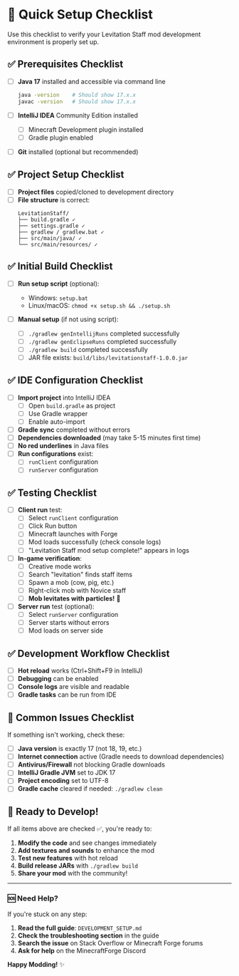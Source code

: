 # 🚀 Quick Setup Checklist

Use this checklist to verify your Levitation Staff mod development environment is properly set up.

## ✅ Prerequisites Checklist

- [ ] **Java 17** installed and accessible via command line
  ```bash
  java -version    # Should show 17.x.x
  javac -version   # Should show 17.x.x
  ```

- [ ] **IntelliJ IDEA** Community Edition installed
  - [ ] Minecraft Development plugin installed
  - [ ] Gradle plugin enabled

- [ ] **Git** installed (optional but recommended)

## ✅ Project Setup Checklist

- [ ] **Project files** copied/cloned to development directory
- [ ] **File structure** is correct:
  ```
  LevitationStaff/
  ├── build.gradle ✓
  ├── settings.gradle ✓
  ├── gradlew / gradlew.bat ✓
  ├── src/main/java/ ✓
  └── src/main/resources/ ✓
  ```

## ✅ Initial Build Checklist

- [ ] **Run setup script** (optional):
  - Windows: `setup.bat`
  - Linux/macOS: `chmod +x setup.sh && ./setup.sh`

- [ ] **Manual setup** (if not using script):
  - [ ] `./gradlew genIntellijRuns` completed successfully
  - [ ] `./gradlew genEclipseRuns` completed successfully
  - [ ] `./gradlew build` completed successfully
  - [ ] JAR file exists: `build/libs/levitationstaff-1.0.0.jar`

## ✅ IDE Configuration Checklist

- [ ] **Import project** into IntelliJ IDEA
  - [ ] Open `build.gradle` as project
  - [ ] Use Gradle wrapper
  - [ ] Enable auto-import

- [ ] **Gradle sync** completed without errors
- [ ] **Dependencies downloaded** (may take 5-15 minutes first time)
- [ ] **No red underlines** in Java files
- [ ] **Run configurations** exist:
  - [ ] `runClient` configuration
  - [ ] `runServer` configuration

## ✅ Testing Checklist

- [ ] **Client run** test:
  - [ ] Select `runClient` configuration
  - [ ] Click Run button
  - [ ] Minecraft launches with Forge
  - [ ] Mod loads successfully (check console logs)
  - [ ] "Levitation Staff mod setup complete!" appears in logs

- [ ] **In-game verification**:
  - [ ] Creative mode works
  - [ ] Search "levitation" finds staff items
  - [ ] Spawn a mob (cow, pig, etc.)
  - [ ] Right-click mob with Novice staff
  - [ ] **Mob levitates with particles!** 🎉

- [ ] **Server run** test (optional):
  - [ ] Select `runServer` configuration  
  - [ ] Server starts without errors
  - [ ] Mod loads on server side

## ✅ Development Workflow Checklist

- [ ] **Hot reload** works (Ctrl+Shift+F9 in IntelliJ)
- [ ] **Debugging** can be enabled
- [ ] **Console logs** are visible and readable
- [ ] **Gradle tasks** can be run from IDE

## 🚨 Common Issues Checklist

If something isn't working, check these:

- [ ] **Java version** is exactly 17 (not 18, 19, etc.)
- [ ] **Internet connection** active (Gradle needs to download dependencies)
- [ ] **Antivirus/Firewall** not blocking Gradle downloads
- [ ] **IntelliJ Gradle JVM** set to JDK 17
- [ ] **Project encoding** set to UTF-8
- [ ] **Gradle cache** cleared if needed: `./gradlew clean`

## 🎯 Ready to Develop!

If all items above are checked ✅, you're ready to:

1. **Modify the code** and see changes immediately
2. **Add textures and sounds** to enhance the mod
3. **Test new features** with hot reload
4. **Build release JARs** with `./gradlew build`
5. **Share your mod** with the community!

---

### 🆘 Need Help?

If you're stuck on any step:

1. **Read the full guide**: `DEVELOPMENT_SETUP.md`
2. **Check the troubleshooting section** in the guide
3. **Search the issue** on Stack Overflow or Minecraft Forge forums
4. **Ask for help** on the MinecraftForge Discord

**Happy Modding!** ✨ 